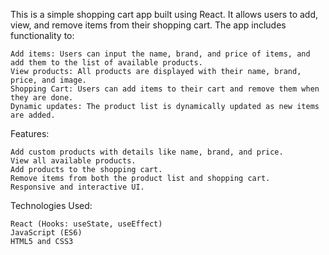 This is a simple shopping cart app built using React. It allows users to add, view, and remove items from their shopping cart. The app includes functionality to:

    Add items: Users can input the name, brand, and price of items, and add them to the list of available products.
    View products: All products are displayed with their name, brand, price, and image.
    Shopping Cart: Users can add items to their cart and remove them when they are done.
    Dynamic updates: The product list is dynamically updated as new items are added.

Features:

    Add custom products with details like name, brand, and price.
    View all available products.
    Add products to the shopping cart.
    Remove items from both the product list and shopping cart.
    Responsive and interactive UI.

Technologies Used:

    React (Hooks: useState, useEffect)
    JavaScript (ES6)
    HTML5 and CSS3

